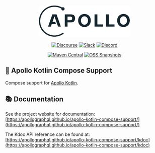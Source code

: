 <div align="center">

<p>
	<a href="https://www.apollographql.com/"><img src="https://raw.githubusercontent.com/apollographql/apollo-client-devtools/a7147d7db5e29b28224821bf238ba8e3a2fdf904/assets/apollo-wordmark.svg" height="100" alt="Apollo Client"></a>
</p>

[![Discourse](https://img.shields.io/discourse/topics?label=Discourse&server=https%3A%2F%2Fcommunity.apollographql.com&logo=discourse&color=467B95&style=flat-square)](http://community.apollographql.com/new-topic?category=Help&tags=mobile,client)
[![Slack](https://img.shields.io/static/v1?label=kotlinlang&message=apollo-kotlin&color=A97BFF&logo=slack&style=flat-square)](https://app.slack.com/client/T09229ZC6/C01A6KM1SBZ)
[![Discord](https://img.shields.io/discord/1022972389463687228.svg?color=7389D8&labelColor=6A7EC2&logo=discord&logoColor=ffffff&style=flat-square)](https://discord.com/invite/graphos)

[![Maven Central](https://img.shields.io/maven-central/v/com.apollographql.compose/compose-support?style=flat-square)](https://central.sonatype.com/namespace/com.apollographql.compose)
[![OSS Snapshots](https://img.shields.io/nexus/s/com.apollographql.compose/compose-support?server=https%3A%2F%2Fs01.oss.sonatype.org&label=oss-snapshots&style=flat-square)](https://s01.oss.sonatype.org/content/repositories/snapshots/com/apollographql/compose/)

</div>

## 🚀 Apollo Kotlin Compose Support

Compose support for [Apollo Kotlin](https://github.com/apollographql/apollo-kotlin).

## 📚 Documentation

See the project website for documentation:<br/>
[https://apollographql.github.io/apollo-kotlin-compose-support/](https://apollographql.github.io/apollo-kotlin-compose-support/)

The Kdoc API reference can be found at:<br/>
[https://apollographql.github.io/apollo-kotlin-compose-support/kdoc](https://apollographql.github.io/apollo-kotlin-compose-support/kdoc)

